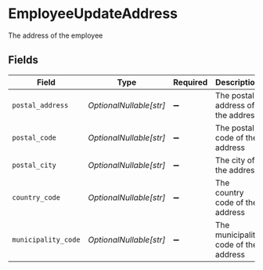 # EmployeeUpdateAddress

The address of the employee


## Fields

| Field                                | Type                                 | Required                             | Description                          | Example                              |
| ------------------------------------ | ------------------------------------ | ------------------------------------ | ------------------------------------ | ------------------------------------ |
| `postal_address`                     | *OptionalNullable[str]*              | :heavy_minus_sign:                   | The postal address of the address    | Dalvägen 14                          |
| `postal_code`                        | *OptionalNullable[str]*              | :heavy_minus_sign:                   | The postal code of the address       | 169 56                               |
| `postal_city`                        | *OptionalNullable[str]*              | :heavy_minus_sign:                   | The city of the address              | Solna                                |
| `country_code`                       | *OptionalNullable[str]*              | :heavy_minus_sign:                   | The country code of the address      | SWE                                  |
| `municipality_code`                  | *OptionalNullable[str]*              | :heavy_minus_sign:                   | The municipality code of the address | 0184                                 |